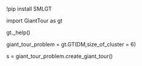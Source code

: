 !pip install SMLGT

import GiantTour as gt

gt._help()

giant_tour_problem = gt.GT(DM,size_of_cluster =  6)

s = giant_tour_problem.create_giant_tour()
